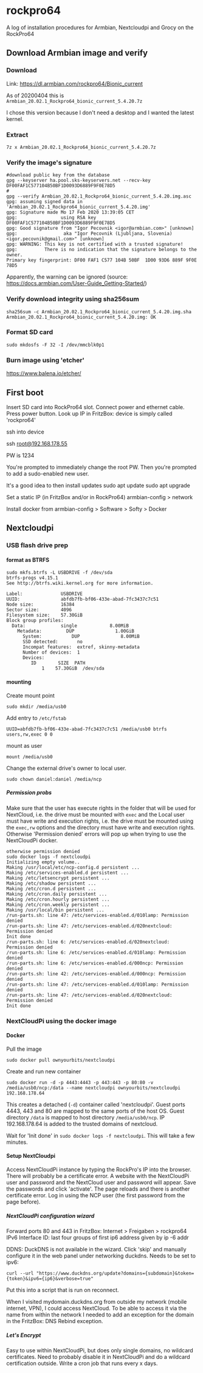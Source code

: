 # rockpro64
A log of installation procedures for Armbian, Nextcloudpi and Grocy on the RockPro64

## Download Armbian image and verify
### Download
Link: https://dl.armbian.com/rockpro64/Bionic_current

As of 20200404 this is `Armbian_20.02.1_Rockpro64_bionic_current_5.4.20.7z`

I chose this version because I don't need a desktop and I wanted the latest kernel.

### Extract

`7z x Armbian_20.02.1_Rockpro64_bionic_current_5.4.20.7z`

### Verify the image's signature

```
#download public key from the database
gpg --keyserver ha.pool.sks-keyservers.net --recv-key DF00FAF1C577104B50BF1D0093D6889F9F0E78D5
#
gpg --verify Armbian_20.02.1_Rockpro64_bionic_current_5.4.20.img.asc
gpg: assuming signed data in 'Armbian_20.02.1_Rockpro64_bionic_current_5.4.20.img'
gpg: Signature made Mo 17 Feb 2020 13:39:05 CET
gpg:                using RSA key DF00FAF1C577104B50BF1D0093D6889F9F0E78D5
gpg: Good signature from "Igor Pecovnik <igor@armbian.com>" [unknown]
gpg:                 aka "Igor Pecovnik (Ljubljana, Slovenia) <igor.pecovnik@gmail.com>" [unknown]
gpg: WARNING: This key is not certified with a trusted signature!
gpg:          There is no indication that the signature belongs to the owner.
Primary key fingerprint: DF00 FAF1 C577 104B 50BF  1D00 93D6 889F 9F0E 78D5
```

Apparently, the warning can be ignored (source: https://docs.armbian.com/User-Guide_Getting-Started/)

### Verify download integrity using sha256sum
```
sha256sum -c Armbian_20.02.1_Rockpro64_bionic_current_5.4.20.img.sha
Armbian_20.02.1_Rockpro64_bionic_current_5.4.20.img: OK
```

### Format SD card
```
sudo mkdosfs -F 32 -I /dev/mmcblk0p1
```
### Burn image using 'etcher'
https://www.balena.io/etcher/

## First boot
Insert SD card into RockPro64 slot.
Connect power and ethernet cable.
Press power button.
Look up IP in FritzBox: device is simply called 'rockpro64'

ssh into device

ssh root@192.168.178.55

PW is 1234

You're prompted to immediately change the root PW.
Then you're prompted to add a sudo-enabled new user.

It's a good idea to then install updates
sudo apt update
sudo apt upgrade

Set a static IP (in FritzBox and/or in RockPro64)
armbian-config > network

Install docker from armbian-config > Software > Softy > Docker

## Nextcloudpi
### USB flash drive prep
#### format as BTRFS
```
sudo mkfs.btrfs -L USBDRIVE -f /dev/sda
btrfs-progs v4.15.1
See http://btrfs.wiki.kernel.org for more information.

Label:              USBDRIVE
UUID:               abfdb7fb-bf06-433e-abad-7fc3437c7c51
Node size:          16384
Sector size:        4096
Filesystem size:    57.30GiB
Block group profiles:
  Data:             single            8.00MiB
    Metadata:         DUP               1.00GiB
      System:           DUP               8.00MiB
      SSD detected:       no
      Incompat features:  extref, skinny-metadata
      Number of devices:  1
      Devices:
         ID        SIZE  PATH
             1    57.30GiB  /dev/sda
```

#### mounting
Create mount point
```
sudo mkdir /media/usb0
```
Add entry to `/etc/fstab`
```
UUID=abfdb7fb-bf06-433e-abad-7fc3437c7c51 /media/usb0 btrfs users,rw,exec 0 0
```
mount as user
```
mount /media/usb0
```
Change the external drive's owner to local user.
```
sudo chown daniel:daniel /media/ncp
```

##### Permission probs
Make sure that the user has execute rights in the folder that will be used for NextCloud, i.e. the drive must be mounted with `exec` and the 
Local user must have write and execution rights, i.e. the drive must be mounted using the `exec,rw` options and the directory must have write and execution rights. Otherwise 'Permission denied' errors will pop up when trying to use the NextCloudPi docker.
```
otherwise permission denied
sudo docker logs -f nextcloudpi
Initializing empty volume..
Making /usr/local/etc/ncp-config.d persistent ...
Making /etc/services-enabled.d persistent ...
Making /etc/letsencrypt persistent ...
Making /etc/shadow persistent ...
Making /etc/cron.d persistent ...
Making /etc/cron.daily persistent ...
Making /etc/cron.hourly persistent ...
Making /etc/cron.weekly persistent ...
Making /usr/local/bin persistent ...
/run-parts.sh: line 47: /etc/services-enabled.d/010lamp: Permission denied
/run-parts.sh: line 47: /etc/services-enabled.d/020nextcloud: Permission denied
Init done
/run-parts.sh: line 6: /etc/services-enabled.d/020nextcloud: Permission denied
/run-parts.sh: line 6: /etc/services-enabled.d/010lamp: Permission denied
/run-parts.sh: line 6: /etc/services-enabled.d/000ncp: Permission denied
/run-parts.sh: line 42: /etc/services-enabled.d/000ncp: Permission denied
/run-parts.sh: line 47: /etc/services-enabled.d/010lamp: Permission denied
/run-parts.sh: line 47: /etc/services-enabled.d/020nextcloud: Permission denied
Init done
```

### NextCloudPi using the docker image
#### Docker
Pull the image
```
sudo docker pull ownyourbits/nextcloudpi
```

Create and run new container
```
sudo docker run -d -p 4443:4443 -p 443:443 -p 80:80 -v /media/usb0/ncp:/data --name nextcloudpi ownyourbits/nextcloudpi 192.168.178.64
```
This creates a detached (`-d`) container called 'nextcloudpi'.
Guest ports 4443, 443 and 80 are mapped to the same ports of the host OS.
Guest directory `/data` is mapped to host directory `/media/usb0/ncp`.
IP 192.168.178.64 is added to the trusted domains of nextcloud.


Wait for 'Init done' in `sudo docker logs -f nextcloudpi`. This will take a few minutes.

#### Setup NextCloudpi
Access NextCloudPi instance by typing the RockPro's IP into the browser.
There will probably be a certificate error.
A website with the NextCloudPi user and password and the NextCloud user and password will appear. Save the passwords and click 'activate'. The page reloads and there is another certificate error. Log in using the NCP user (the first password from the page before).
##### NextCloudPi configuration wizard
Forward ports 80 and 443 in FritzBox: Internet > Freigaben > rockpro64
IPv6 Interface ID: last four groups of first ip6 address given by ip -6 addr

DDNS: DuckDNS is not available in the wizard. Click 'skip' and manually configure it in the web panel under networking duckdns.
Needs to be set to ipv6:
```
curl --url "https://www.duckdns.org/update?domains={subdomain}&token={token}&ipv6={ip6}&verbose=true"
```
Put this into a script that is run on reconnect.

When I visited mydomain.duckdns.org from outside my network (mobile internet, VPN), I could access NextCloud.
To be able to access it via the name from within the network I needed to add an exception for the domain in the FritzBox: DNS Rebind exception.

##### Let's Encrypt
Easy to use within NextCloudPi, but does only single domains, no wildcard certificates.
Need to probably disable it in NextCloudPi and do a wildcard certification outside.
Write a cron job that runs every x days.
